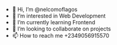 - 👋 Hi, I’m @nelcomoflagos
- 👀 I’m interested in Web Development
- 🌱 I’m currently learning Frontend
- 💞️ I’m looking to collaborate on projects
- 📫 How to reach me +2349056915570

<!---
nelcomoflagos/nelcomoflagos is a ✨ special ✨ repository because its `README.md` (this file) appears on your GitHub profile.
You can click the Preview link to take a look at your changes.
--->
